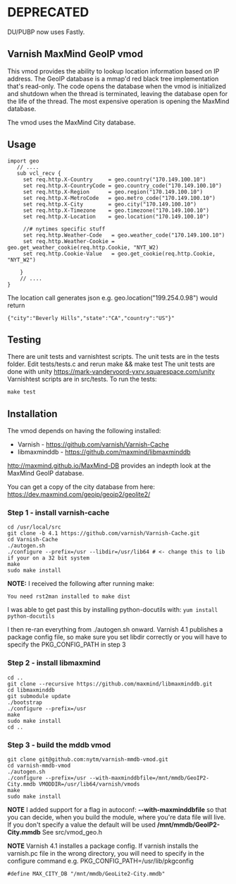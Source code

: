 # DEPRECATED

DU/PUBP now uses Fastly.

Varnish MaxMind GeoIP vmod
--------------------------

This vmod provides the ability to lookup location information based on IP address. The GeoIP database is a mmap'd red black tree implementation that's read-only. The code opens the database when the vmod is initialized and shutdown when the thread is terminated, leaving the database open for the life of the thread. The most expensive operation is opening the MaxMind database.

The vmod uses the MaxMind City database. 

## Usage

```
import geo
   // ....
   sub vcl_recv {
	 set req.http.X-Country     = geo.country("170.149.100.10")
	 set req.http.X-CountryCode = geo.country_code("170.149.100.10")
	 set req.http.X-Region      = geo.region("170.149.100.10")
	 set req.http.X-MetroCode   = geo.metro_code("170.149.100.10")
	 set req.http.X-City        = geo.city("170.149.100.10")
	 set req.http.X-Timezone    = geo.timezone("170.149.100.10")
	 set req.http.X-Location    = geo.location("170.149.100.10")

	 //# nytimes specific stuff
	 set req.http.Weather-Code   = geo.weather_code("170.149.100.10")
	 set req.http.Weather-Cookie = geo.get_weather_cookie(req.http.Cookie, "NYT_W2)
	 set req.http.Cookie-Value   = geo.get_cookie(req.http.Cookie, "NYT_W2")

	}
	// ....
}
```
The location call generates json e.g. geo.location("199.254.0.98") would return

``{"city":"Beverly Hills","state":"CA","country":"US"}"``

## Testing
There are unit tests and varnishtest scripts. The unit tests are in the tests folder. Edit tests/tests.c and rerun make && make test
The unit tests are done with unity https://mark-vandervoord-yxrv.squarespace.com/unity
Varnishtest scripts are in src/tests. To run the tests:

```
make test
```

## Installation

The vmod depends on having the following installed:

* Varnish - https://github.com/varnish/Varnish-Cache
* libmaxminddb - https://github.com/maxmind/libmaxminddb

http://maxmind.github.io/MaxMind-DB provides an indepth look at the MaxMind GeoIP database.

You can get a copy of the city database from here: https://dev.maxmind.com/geoip/geoip2/geolite2/

### Step 1 - install varnish-cache
```
cd /usr/local/src
git clone -b 4.1 https://github.com/varnish/Varnish-Cache.git
cd Varnish-Cache
./autogen.sh
./configure --prefix=/usr --libdir=/usr/lib64 # <- change this to lib if your on a 32 bit system
make
sudo make install
```

**NOTE:** I received the following after running make:

``You need rst2man installed to make dist``

I was able to get past this by installing python-docutils with:
```yum install python-docutils```

I then re-ran everything from ./autogen.sh onward.
Varnish 4.1 publishes a package config file, so make sure you set libdir correctly or you will have to specify the PKG_CONFIG_PATH in step 3

### Step 2 - install libmaxmind
```
cd ..
git clone --recursive https://github.com/maxmind/libmaxminddb.git
cd libmaxminddb
git submodule update
./bootstrap
./configure --prefix=/usr
make 
sudo make install
cd ..
```

### Step 3 - build the mddb vmod
```
git clone git@github.com:nytm/varnish-mmdb-vmod.git
cd varnish-mmdb-vmod
./autogen.sh
./configure --prefix=/usr --with-maxminddbfile=/mnt/mmdb/GeoIP2-City.mmdb VMODDIR=/usr/lib64/varnish/vmods 
make
sudo make install
```

**NOTE** I added support for a flag in autoconf:  **--with-maxminddbfile** so that you can decide, when you build the module, where you're data file will live. If you don't specify a value the default will be used **/mnt/mmdb/GeoIP2-City.mmdb** See src/vmod_geo.h

**NOTE** Varnish 4.1 installes a package config. If varnish installs the varnish.pc file in the wrong directory, you will need to specify in the configure command e.g. PKG_CONFIG_PATH=/usr/lib/pkgconfig


```
#define MAX_CITY_DB "/mnt/mmdb/GeoLite2-City.mmdb"
```

